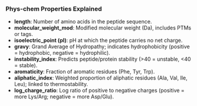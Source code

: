 ### Phys-chem Properties Explained

- **length**: Number of amino acids in the peptide sequence.  
- **molecular_weight_mod**: Modified molecular weight (Da), includes PTMs or tags.  
- **isoelectric_point (pI)**: pH at which the peptide carries no net charge.  
- **gravy**: Grand Average of Hydropathy; indicates hydrophobicity (positive = hydrophobic, negative = hydrophilic).  
- **instability_index**: Predicts peptide/protein stability (>40 = unstable, <40 = stable).  
- **aromaticity**: Fraction of aromatic residues (Phe, Tyr, Trp).  
- **aliphatic_index**: Weighted proportion of aliphatic residues (Ala, Val, Ile, Leu); linked to thermostability.  
- **log_charge_ratio**: Log ratio of positive to negative charges (positive = more Lys/Arg; negative = more Asp/Glu).  
